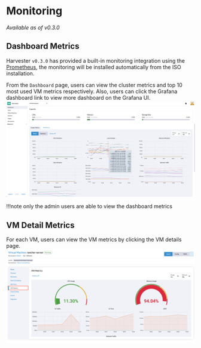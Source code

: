 # Monitoring

_Available as of v0.3.0_

## Dashboard Metrics
Harvester `v0.3.0` has provided a built-in monitoring integration using the [Prometheus](https://prometheus.io/), the monitoring will be installed automatically from the ISO installation.

From the `Dashboard` page, users can view the cluster metrics and top 10 most used VM metrics respectively.
Also, users can click the Grafana dashboard link to view more dashboard on the Grafana UI.
![](./assets/monitoring-dashboard.png)

!!!note
    only the admin users are able to view the dashboard metrics


## VM Detail Metrics
For each VM, users can view the VM metrics by clicking the VM details page.
![](./assets/vm-metrics.png)
